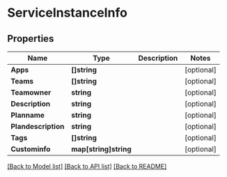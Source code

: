 # ServiceInstanceInfo

## Properties

Name | Type | Description | Notes
------------ | ------------- | ------------- | -------------
**Apps** | **[]string** |  | [optional] 
**Teams** | **[]string** |  | [optional] 
**Teamowner** | **string** |  | [optional] 
**Description** | **string** |  | [optional] 
**Planname** | **string** |  | [optional] 
**Plandescription** | **string** |  | [optional] 
**Tags** | **[]string** |  | [optional] 
**Custominfo** | **map[string]string** |  | [optional] 

[[Back to Model list]](../README.md#documentation-for-models) [[Back to API list]](../README.md#documentation-for-api-endpoints) [[Back to README]](../README.md)


